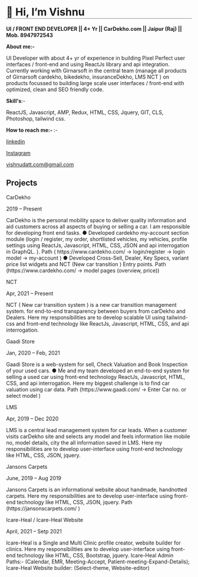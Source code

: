 <h1 style="border-bottom: solid 1px grey"> 👋 Hi, I’m Vishnu </h1>
<p><b>UI / FRONT END DEVELOPER  ||   4+ Yr   ||   CarDekho.com  ||  Jaipur (Raj) || Mob. 8947972543 </b><p>
  
<b>About me:-</b>
<p>UI Developer with about 4+ yr of experience in building Pixel Perfect user interfaces / front-end and using ReactJs library and
api integration. Currently working with Girnarsoft in the central team (manage all products of Girnarsoft cardekho, bikedekho,
insuranceDekho, LMS NCT ) on products focussed to building large scale user interfaces / front-end with optimized, clean
and SEO friendly code.<p>
 

<p><b>Skill's</b>:-</p>
<p>ReactJS, Javascript, AMP, Redux, HTML, CSS, Jquery, GIT, CLS, Photoshop, tailwind css.</p>

<p><b>How to reach me:- </b>:-</p>
<p><a href="https://www.linkedin.com/in/vishnu-dutt-jangid-7957ba160/" title="vishnu datt jangid" target="_blank">linkedin</a></p>
<p><a href="https://www.instagram.com/jangid.vishnu1/" title="vishnu datt jangid" target="_blank">Instagram</a></p>
<p><a href="mailto: vishnudatt.com@gmail.com" title="vishnu datt jangid" target="_blank" />vishnudatt.com@gmail.com</a></p>

<h2>Projects</h2>
<p>CarDekho</p>
<p>2019 – Present</p>
CarDekho is the personal mobility space to deliver quality information and aid customers across all aspects of buying or
selling a car. I am responsible for developing front end tasks.
●
Developed cardekho my-account section module (login / register, my order, shortlisted vehicles, my vehicles, profile
settings using ReactJs, Javascript, HTML, CSS, JSON and api interrogation in GraphQL. ). Path (
https://www.cardekho.com/ -> login/register -> login model -> my-account )
●
Developed Cross-Sell, Dealer, Key Specs, variant price list widgets and NCT (New car transition ) Entry points. Path
(https://www.cardekho.com/ -> model pages (overview, price))


<p>NCT</p>
<p>Apr, 2021 – Present</p>
NCT ( New car transition system ) is a new car transition management system. for end-to-end transparency between buyers
from carDekho and Dealers. Here my responsibilities are to develop scalable UI using tailwind-css and front-end technology
like ReactJs, Javascript, HTML, CSS, and api interrogation.


<p>Gaadi Store</p>
<p>Jan, 2020 – Feb, 2021</p>
Gaadi Store is a web-system for sell, Check Valuation and Book Inspection of your used cars.
●
Me and my team developed an end-to-end system for selling a used car using front-end technology ReactJs,
Javascript, HTML, CSS, and api interrogation. Here my biggest challenge is to find car valuation using car data. Path
(https://www.gaadi.com/ -> Enter Car no. or select model )


<p>LMS</p>
<p>Apr, 2019 – Dec 2020</p>
LMS is a central lead management system for car leads. When a customer visits carDekho site and selects any model and
feels information like mobile no, model details, city the all information saved in LMS. Here my responsibilities are to develop
user-interface using front-end technology like HTML, CSS, JSON, jquery.

<p>Jansons Carpets</p>
<p>June, 2019 – Aug 2019</p>
Jansons Carpets is an informational website about handmade, handnotted carpets. Here my responsibilities are to develop
user-interface using front-end technology like HTML, CSS, JSON, jquery. Path (https://jansonscarpets.com/ )


<p>Icare-Heal / Icare-Heal Website</p>
<p>April, 2021 – Setp 2021</p>
Icare-Heal is a Single and Multi Clinic profile creator, website builder for clinics. Here my responsibilities are to develop
user-interface using front-end technology like HTML, CSS, Bootstrap, jquery.
Icare-Heal Admin Paths:- (Calendar, EMR, Meeting-Accept, Patient-meeting-Expand-Details);
Icare-Heal Website builder: (Select-theme, Website-editor)

  
